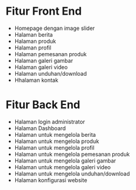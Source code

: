 

# Fitur Front End
- Homepage dengan image slider
- Halaman berita
- Halaman produk
- Halaman profil
- Halaman pemesanan produk
- Halaman galeri gambar
- Halaman galeri video
- Halaman unduhan/download
- Hhalaman kontak

# Fitur Back End
- Halaman login administrator
- Halaman Dashboard
- Halaman untuk mengelola berita
- Halaman untuk mengelola produk
- Halaman untuk mengelola profil
- Halaman untuk mengelola pemesanan produk
- Halaman untuk mengelola galeri gambar
- Halaman untuk mengelola galeri video
- Halaman untuk mengelola unduhan/download
- Halaman konfigurasi website
